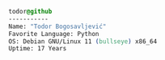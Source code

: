 <div style="display:block;text-align:left">
  
  ```css
  todor@github
  -----------
  Name: "Todor Bogosavljević"
  Favorite Language: Python
  OS: Debian GNU/Linux 11 (bullseye) x86_64
  Uptime: 17 Years
  ```

</div>


